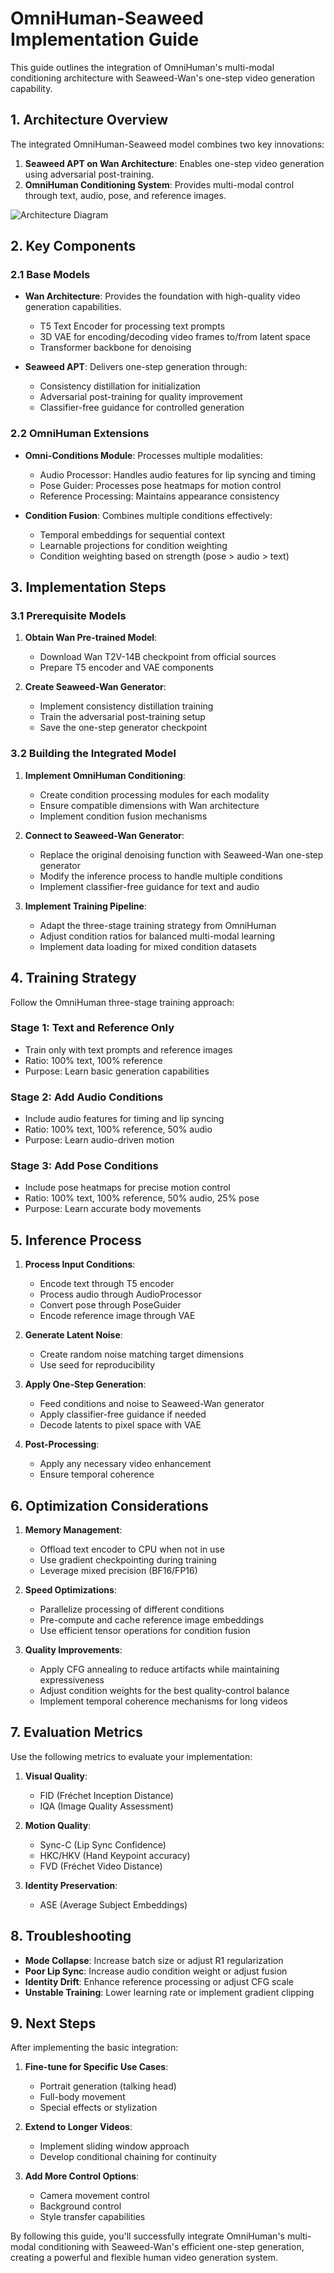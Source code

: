 # OmniHuman-Seaweed Implementation Guide

This guide outlines the integration of OmniHuman's multi-modal conditioning architecture with Seaweed-Wan's one-step video generation capability.

## 1. Architecture Overview

The integrated OmniHuman-Seaweed model combines two key innovations:

1. **Seaweed APT on Wan Architecture**: Enables one-step video generation using adversarial post-training.
2. **OmniHuman Conditioning System**: Provides multi-modal control through text, audio, pose, and reference images.

![Architecture Diagram](architecture-diagram.svg)

## 2. Key Components

### 2.1 Base Models

- **Wan Architecture**: Provides the foundation with high-quality video generation capabilities.
  - T5 Text Encoder for processing text prompts
  - 3D VAE for encoding/decoding video frames to/from latent space
  - Transformer backbone for denoising

- **Seaweed APT**: Delivers one-step generation through:
  - Consistency distillation for initialization
  - Adversarial post-training for quality improvement
  - Classifier-free guidance for controlled generation

### 2.2 OmniHuman Extensions

- **Omni-Conditions Module**: Processes multiple modalities:
  - Audio Processor: Handles audio features for lip syncing and timing
  - Pose Guider: Processes pose heatmaps for motion control
  - Reference Processing: Maintains appearance consistency

- **Condition Fusion**: Combines multiple conditions effectively:
  - Temporal embeddings for sequential context
  - Learnable projections for condition weighting
  - Condition weighting based on strength (pose > audio > text)

## 3. Implementation Steps

### 3.1 Prerequisite Models

1. **Obtain Wan Pre-trained Model**:
   - Download Wan T2V-14B checkpoint from official sources
   - Prepare T5 encoder and VAE components

2. **Create Seaweed-Wan Generator**:
   - Implement consistency distillation training
   - Train the adversarial post-training setup
   - Save the one-step generator checkpoint

### 3.2 Building the Integrated Model

1. **Implement OmniHuman Conditioning**:
   - Create condition processing modules for each modality
   - Ensure compatible dimensions with Wan architecture
   - Implement condition fusion mechanisms

2. **Connect to Seaweed-Wan Generator**:
   - Replace the original denoising function with Seaweed-Wan one-step generator
   - Modify the inference process to handle multiple conditions
   - Implement classifier-free guidance for text and audio

3. **Implement Training Pipeline**:
   - Adapt the three-stage training strategy from OmniHuman
   - Adjust condition ratios for balanced multi-modal learning
   - Implement data loading for mixed condition datasets

## 4. Training Strategy

Follow the OmniHuman three-stage training approach:

### Stage 1: Text and Reference Only
- Train only with text prompts and reference images
- Ratio: 100% text, 100% reference
- Purpose: Learn basic generation capabilities

### Stage 2: Add Audio Conditions
- Include audio features for timing and lip syncing
- Ratio: 100% text, 100% reference, 50% audio
- Purpose: Learn audio-driven motion

### Stage 3: Add Pose Conditions
- Include pose heatmaps for precise motion control
- Ratio: 100% text, 100% reference, 50% audio, 25% pose
- Purpose: Learn accurate body movements

## 5. Inference Process

1. **Process Input Conditions**:
   - Encode text through T5 encoder
   - Process audio through AudioProcessor
   - Convert pose through PoseGuider
   - Encode reference image through VAE

2. **Generate Latent Noise**:
   - Create random noise matching target dimensions
   - Use seed for reproducibility

3. **Apply One-Step Generation**:
   - Feed conditions and noise to Seaweed-Wan generator
   - Apply classifier-free guidance if needed
   - Decode latents to pixel space with VAE

4. **Post-Processing**:
   - Apply any necessary video enhancement
   - Ensure temporal coherence

## 6. Optimization Considerations

1. **Memory Management**:
   - Offload text encoder to CPU when not in use
   - Use gradient checkpointing during training
   - Leverage mixed precision (BF16/FP16)

2. **Speed Optimizations**:
   - Parallelize processing of different conditions
   - Pre-compute and cache reference image embeddings
   - Use efficient tensor operations for condition fusion

3. **Quality Improvements**:
   - Apply CFG annealing to reduce artifacts while maintaining expressiveness
   - Adjust condition weights for the best quality-control balance
   - Implement temporal coherence mechanisms for long videos

## 7. Evaluation Metrics

Use the following metrics to evaluate your implementation:

1. **Visual Quality**:
   - FID (Fréchet Inception Distance)
   - IQA (Image Quality Assessment)

2. **Motion Quality**:
   - Sync-C (Lip Sync Confidence)
   - HKC/HKV (Hand Keypoint accuracy)
   - FVD (Fréchet Video Distance)

3. **Identity Preservation**:
   - ASE (Average Subject Embeddings)

## 8. Troubleshooting

- **Mode Collapse**: Increase batch size or adjust R1 regularization
- **Poor Lip Sync**: Increase audio condition weight or adjust fusion
- **Identity Drift**: Enhance reference processing or adjust CFG scale
- **Unstable Training**: Lower learning rate or implement gradient clipping

## 9. Next Steps

After implementing the basic integration:

1. **Fine-tune for Specific Use Cases**:
   - Portrait generation (talking head)
   - Full-body movement
   - Special effects or stylization

2. **Extend to Longer Videos**:
   - Implement sliding window approach
   - Develop conditional chaining for continuity

3. **Add More Control Options**:
   - Camera movement control
   - Background control
   - Style transfer capabilities

By following this guide, you'll successfully integrate OmniHuman's multi-modal conditioning with Seaweed-Wan's efficient one-step generation, creating a powerful and flexible human video generation system.
